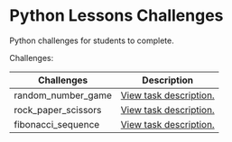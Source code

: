 # Python Lessons Challenges

Python challenges for students to complete.

Challenges:

| Challenges                   | Description            |
| ---------------------------- | ---------------------- |
| random_number_game | [View task description.](random_number_game/README.md) |
| rock_paper_scissors | [View task description.](rock_paper_scissors/README.md)  |
| fibonacci_sequence | [View task description.](fibonacci_sequence/README.md)  |

